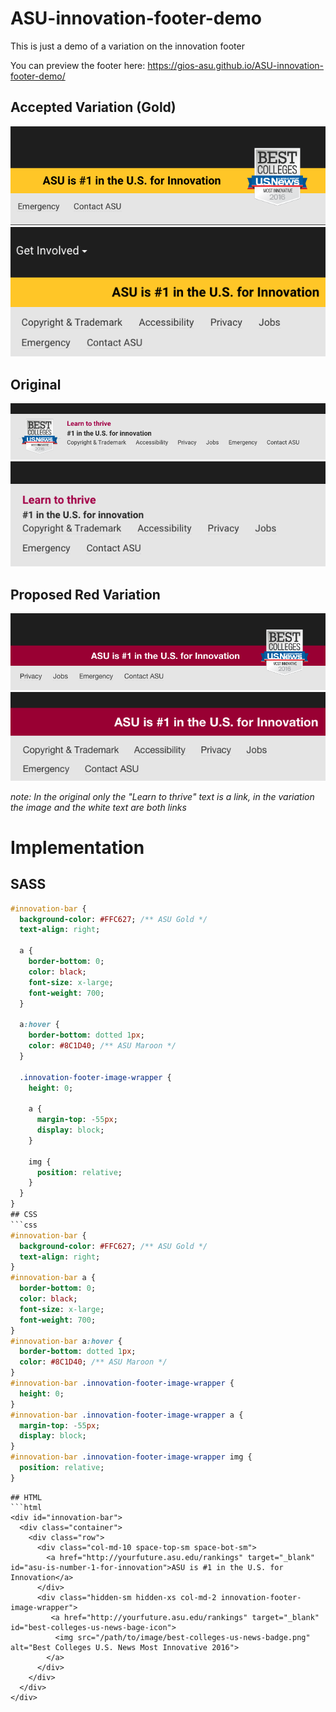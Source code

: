# ASU-innovation-footer-demo
This is just a demo of a variation on the innovation footer

You can preview the footer here: https://gios-asu.github.io/ASU-innovation-footer-demo/

## Accepted Variation (Gold)
![Image of variation Desktop](./screenshots/accepted-variation-desktop.png)
![Image of variation Mobile](./screenshots/accepted-variation-mobile.png)

## Original
![Image of original Desktop](./screenshots/original-desktop.png)
![Image of original Desktop](./screenshots/original-mobile.png)

## Proposed Red Variation
![Image of variation Desktop](./screenshots/variation-desktop.png)
![Image of variation Mobile](./screenshots/variation-mobile.png)

*note: In the original only the "Learn to thrive" text is a link, in the variation the image and the white text are both links*


# Implementation
## SASS
```sass
#innovation-bar {
  background-color: #FFC627; /** ASU Gold */
  text-align: right;

  a {
    border-bottom: 0;
    color: black;
    font-size: x-large;
    font-weight: 700;
  }

  a:hover {
    border-bottom: dotted 1px;
    color: #8C1D40; /** ASU Maroon */
  }

  .innovation-footer-image-wrapper {
    height: 0;

    a {
      margin-top: -55px; 
      display: block;
    }

    img { 
      position: relative;
    }
  }
}
## CSS
```css
#innovation-bar {
  background-color: #FFC627; /** ASU Gold */
  text-align: right;
}
#innovation-bar a {
  border-bottom: 0;
  color: black;
  font-size: x-large;
  font-weight: 700;
}
#innovation-bar a:hover {
  border-bottom: dotted 1px;
  color: #8C1D40; /** ASU Maroon */
}
#innovation-bar .innovation-footer-image-wrapper {
  height: 0;
}
#innovation-bar .innovation-footer-image-wrapper a {
  margin-top: -55px; 
  display: block;
}
#innovation-bar .innovation-footer-image-wrapper img { 
  position: relative;
}
```

```
## HTML
```html
<div id="innovation-bar">
  <div class="container">
    <div class="row">
      <div class="col-md-10 space-top-sm space-bot-sm">
        <a href="http://yourfuture.asu.edu/rankings" target="_blank" id="asu-is-number-1-for-innovation">ASU is #1 in the U.S. for Innovation</a>
      </div>
      <div class="hidden-sm hidden-xs col-md-2 innovation-footer-image-wrapper">
         <a href="http://yourfuture.asu.edu/rankings" target="_blank" id="best-colleges-us-news-bage-icon">
          <img src="/path/to/image/best-colleges-us-news-badge.png" alt="Best Colleges U.S. News Most Innovative 2016">
        </a>
      </div>
    </div>
  </div>
</div>
```
